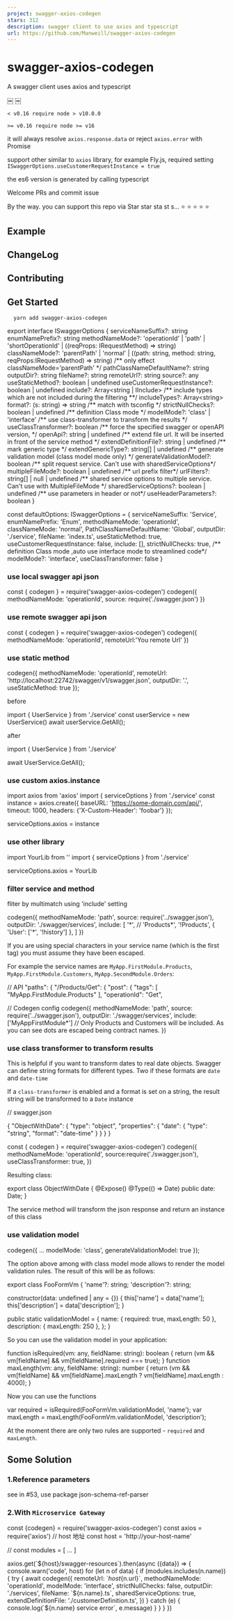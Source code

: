 ```yaml
---
project: swagger-axios-codegen
stars: 312
description: swagger client to use axios and typescript
url: https://github.com/Manweill/swagger-axios-codegen
---
```


swagger-axios-codegen
=====================

A swagger client uses axios and typescript

￼ ￼

```
< v0.16 require node > v10.0.0

>= v0.16 require node >= v16
```

it will always resolve `axios.response.data` or reject `axios.error` with Promise

support other similar to `axios` library, for example Fly.js, required setting `ISwaggerOptions.useCustomerRequestInstance = true`

the es6 version is generated by calling typescript

Welcome PRs and commit issue

By the way. you can support this repo via Star star sta st s... ⭐️ ⭐️ ⭐️ ⭐️ ⭐️

Example
-------

ChangeLog
---------

Contributing
------------

Get Started
-----------

```
  yarn add swagger-axios-codegen
```

export interface ISwaggerOptions {
  serviceNameSuffix?: string
  enumNamePrefix?: string
  methodNameMode?: 'operationId' | 'path' | 'shortOperationId' | ((reqProps: IRequestMethod) \=> string)
  classNameMode?: 'parentPath' | 'normal' | ((path: string, method: string, reqProps:IRequestMethod) \=> string)
  /\*\* only effect classNameMode='parentPath' \*/
  pathClassNameDefaultName?: string
  outputDir?: string
  fileName?: string
  remoteUrl?: string
  source?: any
  useStaticMethod?: boolean | undefined
  useCustomerRequestInstance?: boolean | undefined
  include?: Array<string | IInclude\>
  /\*\* include types which are not included during the filtering \*\*/
  includeTypes?: Array<string\>
  format?: (s: string) \=> string
  /\*\* match with tsconfig \*/
  strictNullChecks?: boolean | undefined
  /\*\* definition Class mode \*/
  modelMode?: 'class' | 'interface'
  /\*\* use class-transformer to transform the results \*/
  useClassTransformer?: boolean
  /\*\* force the specified swagger or openAPI version, \*/
  openApi?: string | undefined
  /\*\* extend file url. It will be inserted in front of the service method \*/
  extendDefinitionFile?: string | undefined
  /\*\* mark generic type \*/
  extendGenericType?: string\[\] | undefined
  /\*\* generate validation model (class model mode only) \*/
  generateValidationModel?: boolean
  /\*\* split request service.  Can't use with sharedServiceOptions\*/
  multipleFileMode?: boolean | undefined
  /\*\* url prefix filter\*/
  urlFilters?: string\[\] | null | undefined
  /\*\* shared service options to multiple service. Can't use with MultipleFileMode \*/
  sharedServiceOptions?: boolean | undefined
  /\*\* use parameters in header or not\*/
  useHeaderParameters?: boolean
}

const defaultOptions: ISwaggerOptions \= {
  serviceNameSuffix: 'Service',
  enumNamePrefix: 'Enum',
  methodNameMode: 'operationId',
  classNameMode: 'normal',
  PathClassNameDefaultName: 'Global',
  outputDir: './service',
  fileName: 'index.ts',
  useStaticMethod: true,
  useCustomerRequestInstance: false,
  include: \[\],
  strictNullChecks: true,
  /\*\* definition Class mode ,auto use interface mode to streamlined code\*/
  modelMode?: 'interface',
  useClassTransformer: false
}

### use local swagger api json

const { codegen } \= require('swagger-axios-codegen')
codegen({
  methodNameMode: 'operationId',
  source: require('./swagger.json')
})

### use remote swagger api json

const { codegen } \= require('swagger-axios-codegen')
codegen({
  methodNameMode: 'operationId',
  remoteUrl:'You remote Url'
})

### use static method

codegen({
    methodNameMode: 'operationId',
    remoteUrl: 'http://localhost:22742/swagger/v1/swagger.json',
    outputDir: '.',
    useStaticMethod: true
});

before

import { UserService } from './service'
const userService \= new UserService()
await userService.GetAll();

after

import { UserService } from './service'

await UserService.GetAll();

### use custom axios.instance

import axios from 'axios'
import { serviceOptions } from './service'
const instance \= axios.create({
  baseURL: 'https://some-domain.com/api/',
  timeout: 1000,
  headers: {'X-Custom-Header': 'foobar'}
});

serviceOptions.axios \= instance

### use other library

import YourLib from '<Your lib>'
import { serviceOptions } from './service'

serviceOptions.axios \= YourLib

### filter service and method

fliter by multimatch using 'include' setting

codegen({
  methodNameMode: 'path',
  source: require('../swagger.json'),
  outputDir: './swagger/services',
  include: \[
    '\*',
    // 'Products\*',
    '!Products',
    { 'User': \['\*', '!history'\] },
  \]
})

If you are using special characters in your service name (which is the first tag) you must assume they have been escaped.

For example the service names are `MyApp.FirstModule.Products`, `MyApp.FirstModule.Customers`, `MyApp.SecondModule.Orders`:

// API
"paths": {
  "/Products/Get": {
    "post": {
      "tags": \[
        "MyApp.FirstModule.Products"
      \],
      "operationId": "Get",

// Codegen config
codegen({
  methodNameMode: 'path',
  source: require('../swagger.json'),
  outputDir: './swagger/services',
  include: \['MyAppFirstModule\*'\] // Only Products and Customers will be included. As you can see dots are escaped being contract names.
})

### use class transformer to transform results

This is helpful if you want to transform dates to real date objects. Swagger can define string formats for different types. Two if these formats are `date` and `date-time`

If a `class-transformer` is enabled and a format is set on a string, the result string will be transformed to a `Date` instance

// swagger.json

{
  "ObjectWithDate": {
    "type": "object",
    "properties": {
      "date": {
        "type": "string",
        "format": "date-time"
      }
    }
  }
}

const { codegen } \= require('swagger-axios-codegen')
codegen({
  methodNameMode: 'operationId',
  source:require('./swagger.json'),
  useClassTransformer: true,
})

Resulting class:

export class ObjectWithDate {
  @Expose()
  @Type(() \=> Date)
  public date: Date;
}

The service method will transform the json response and return an instance of this class

### use validation model

codegen({
    ...
    modelMode: 'class',
    generateValidationModel: true
});

The option above among with class model mode allows to render the model validation rules. The result of this will be as follows:

export class FooFormVm {
  'name'?: string;
  'description'?: string;
 
  constructor(data: undefined | any \= {}) {
    this\['name'\] \= data\['name'\];
    this\['description'\] \= data\['description'\];
  }
 
  public static validationModel \= {
    name: { required: true, maxLength: 50 },
    description: { maxLength: 250 },
  };
}

So you can use the validation model in your application:

function isRequired(vm: any, fieldName: string): boolean {
  return (vm && vm\[fieldName\] && vm\[fieldName\].required \=== true);
}
function maxLength(vm: any, fieldName: string): number {
  return (vm && vm\[fieldName\] && vm\[fieldName\].maxLength ? vm\[fieldName\].maxLength : 4000);
}

Now you can use the functions

var required \= isRequired(FooFormVm.validationModel, 'name');
var maxLength \= maxLength(FooFormVm.validationModel, 'description');

At the moment there are only two rules are supported - `required` and `maxLength`.

Some Solution
-------------

### 1.Reference parameters

see in #53, use package json-schema-ref-parser

### 2.With `Microservice Gateway`

const {codegen} \= require('swagger-axios-codegen')
const axios \= require('axios')
// host 地址
const host \= 'http://your-host-name'

// 
const modules \= \[
  ...
\]

axios.get(\`${host}/swagger-resources\`).then(async ({data}) \=> {
  console.warn('code', host)
  for (let n of data) {
    if (modules.includes(n.name)) {
      try {
        await codegen({
          remoteUrl: \`${host}${n.url}\`,
          methodNameMode: 'operationId',
          modelMode: 'interface',
          strictNullChecks: false,
          outputDir: './services',
          fileName: \`${n.name}.ts\`,
          sharedServiceOptions: true,
          extendDefinitionFile: './customerDefinition.ts',
        })
      } catch (e) {
        console.log(\`${n.name} service error\`, e.message)
      }
    }
  }
})
